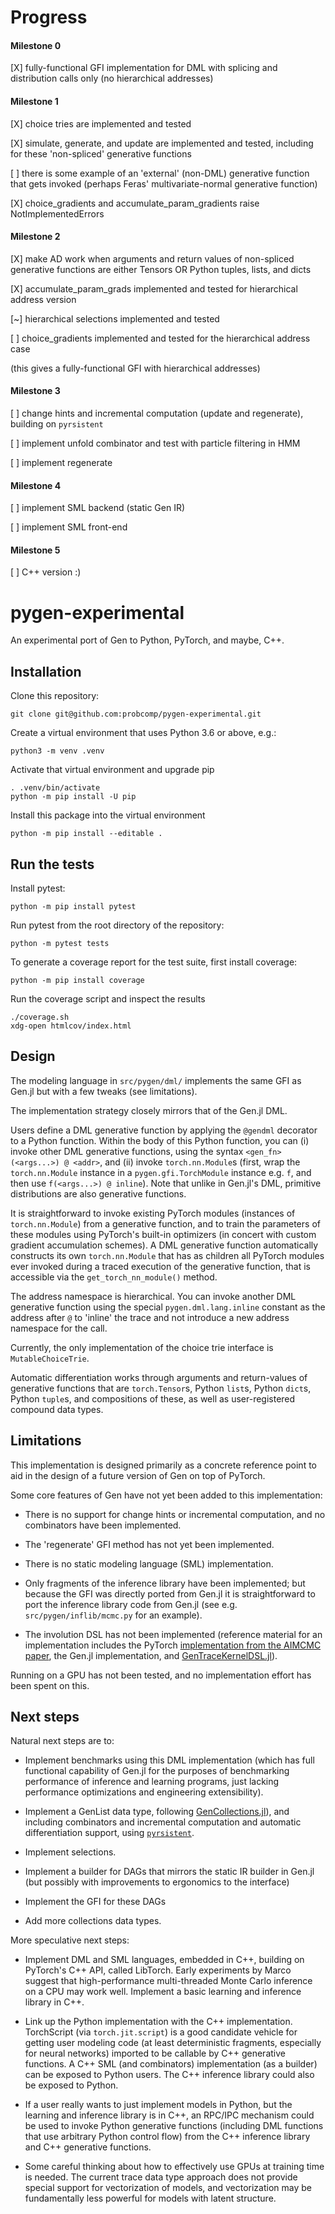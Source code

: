 # Progress

#### Milestone 0

[X] fully-functional GFI implementation for DML with splicing and distribution calls only (no hierarchical addresses)

#### Milestone 1 

[X] choice tries are implemented and tested

[X] simulate, generate, and update are implemented and tested, including for these 'non-spliced' generative functions

[  ] there is some example of an 'external' (non-DML) generative function that gets invoked (perhaps Feras' multivariate-normal generative function)

[X] choice_gradients and accumulate_param_gradients raise NotImplementedErrors

#### Milestone 2

[X] make AD work when arguments and return values of non-spliced generative functions are either Tensors OR Python tuples, lists, and dicts

[X] accumulate_param_grads implemented and tested for hierarchical address version

[~] hierarchical selections implemented and tested

[ ] choice_gradients implemented and tested for the hierarchical address case

(this gives a fully-functional GFI with hierarchical addresses)

#### Milestone 3

[  ] change hints and incremental computation (update and regenerate), building on `pyrsistent`

[  ] implement unfold combinator and test with particle filtering in HMM

[  ] implement regenerate

#### Milestone 4

[  ] implement SML backend (static Gen IR)

[  ] implement SML front-end

#### Milestone 5 

[  ] C++ version :)

# pygen-experimental

An experimental port of Gen to Python, PyTorch, and maybe, C++.

## Installation
Clone this repository:
```
git clone git@github.com:probcomp/pygen-experimental.git
```
Create a virtual environment that uses Python 3.6 or above, e.g.:
```
python3 -m venv .venv
```
Activate that virtual environment and upgrade pip
```
. .venv/bin/activate
python -m pip install -U pip
```
Install this package into the virtual environment
```
python -m pip install --editable .
```

## Run the tests
Install pytest:
```
python -m pip install pytest
```
Run pytest from the root directory of the repository:
```
python -m pytest tests
```

To generate a coverage report for the test suite, first install coverage:
```
python -m pip install coverage
```

Run the coverage script and inspect the results
```
./coverage.sh
xdg-open htmlcov/index.html
```

## Design

The modeling language in `src/pygen/dml/` implements the same GFI as Gen.jl but with a few tweaks (see limitations).

The implementation strategy closely mirrors that of the Gen.jl DML.

Users define a DML generative function by applying the `@gendml` decorator to a Python function.
Within the body of this Python function, you can
(i) invoke other DML generative functions, using the syntax `<gen_fn>(<args...>) @ <addr>`, and
(ii) invoke `torch.nn.Module`s (first, wrap the `torch.nn.Module` instance in a `pygen.gfi.TorchModule` instance e.g. `f`, and then use `f(<args...>) @ inline`).
Note that unlike in Gen.jl's DML, primitive distributions are also generative functions.

It is straightforward to invoke existing PyTorch modules (instances of `torch.nn.Module`) from a generative function, and to train the parameters of these modules using PyTorch's built-in optimizers (in concert with custom gradient accumulation schemes).
A DML generative function automatically constructs its own `torch.nn.Module` that has as children all PyTorch modules ever invoked during a traced execution of the generative function, that is accessible via the `get_torch_nn_module()` method.

The address namespace is hierarchical. You can invoke another DML generative function using the special `pygen.dml.lang.inline` constant as the address after `@` to 'inline' the trace and not introduce a new address namespace for the call.

Currently, the only implementation of the choice trie interface is `MutableChoiceTrie`.

Automatic differentiation works through arguments and return-values of generative functions that are `torch.Tensor`s, Python `list`s, Python `dict`s, Python `tuple`s, and compositions of these, as well as user-registered compound data types.

## Limitations

This implementation is designed primarily as a concrete reference point to aid in the design of a future version of Gen on top of PyTorch.

Some core features of Gen have not yet been added to this implementation:

- There is no support for change hints or incremental computation, and no combinators have been implemented.

- The 'regenerate' GFI method has not yet been implemented.

- There is no static modeling language (SML) implementation.

- Only fragments of the inference library have been implemented; but because the GFI was directly ported from Gen.jl it is straightforward to port the inference library code from Gen.jl (see e.g. `src/pygen/inflib/mcmc.py` for an example).

- The involution DSL has not been implemented (reference material for an implementation includes the PyTorch [implementation from the AIMCMC paper](https://github.com/probcomp/autoimcmc), the Gen.jl implementation, and [GenTraceKernelDSL.jl](https://github.com/probcomp/GenTraceKernelDSL.jl)).

Running on a GPU has not been tested, and no implementation effort has been spent on this.

## Next steps

Natural next steps are to:

- Implement benchmarks using this DML implementation (which has full functional capability of Gen.jl for the purposes of benchmarking performance of inference and learning programs, just lacking performance optimizations and engineering extensibility).

- Implement a GenList data type, following [GenCollections.jl](https://github.com/probcomp/GenCollections.jl)), and including combinators and incremental computation and automatic differentiation support, using [`pyrsistent`](https://github.com/tobgu/pyrsistent).

- Implement selections.

- Implement a builder for DAGs that mirrors the static IR builder in Gen.jl (but possibly with improvements to ergonomics to the interface)

- Implement the GFI for these DAGs

- Add more collections data types.

More speculative next steps:

- Implement DML and SML languages, embedded in C++, building on PyTorch's C++ API, called LibTorch. Early experiments by Marco suggest that high-performance multi-threaded Monte Carlo inference on a CPU may work well. Implement a basic learning and inference library in C++.

- Link up the Python implementation with the C++ implementation. TorchScript (via `torch.jit.script`) is a good candidate vehicle for getting user modeling code (at least deterministic fragments, especially for neural networks) imported to be callable by C++ generative functions. A C++ SML (and combinators) implementation (as a builder) can be exposed to Python users. The C++ inference library could also be exposed to Python.

- If a user really wants to just implement models in Python, but the learning and inference library is in C++, an RPC/IPC mechanism could be used to invoke Python generative functions (including DML functions that use arbitrary Python control flow) from the C++ inference library and C++ generative functions.

- Some careful thinking about how to effectively use GPUs at training time is needed. The current trace data type approach does not provide special support for vectorization of models, and vectorization may be fundamentally less powerful for models with latent structure.
